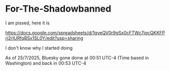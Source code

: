 # For-The-Shadowbanned
I am pissed, here it is 

https://docs.google.com/spreadsheets/d/1gyeQV0r9gSx0cFTWc7jqcQKKFPrj2rIURfqBSx1SL0Y/edit?usp=sharing 

I don't know why I started doing

As of 25/7/2025, Bluesky gone donw at 00:51 UTC-4 (Time based in Washington) and back in 00:53 UTC-4

